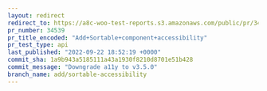 ```yaml
---
layout: redirect
redirect_to: https://a8c-woo-test-reports.s3.amazonaws.com/public/pr/34539/api/index.html
pr_number: 34539
pr_title_encoded: "Add+Sortable+component+accessibility"
pr_test_type: api
last_published: "2022-09-22 18:52:19 +0000"
commit_sha: 1a9b943a5185111a43a1930f8210d8701e51b428
commit_message: "Downgrade a11y to v3.5.0"
branch_name: add/sortable-accessibility
---
```

